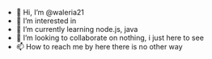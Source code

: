 - 👋 Hi, I’m @waleria21
- 👀 I’m interested in 
- 🌱 I’m currently learning node.js, java
- 💞️ I’m looking to collaborate on nothing, i just here to see
- 📫 How to reach me by here there is no other way              

<!---
waleria21/waleria21 is a ✨ special ✨ repository because its `README.md` (this file) appears on your GitHub profile.
You can click the Preview link to take a look at your changes.
--->
